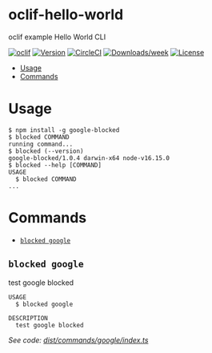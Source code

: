 oclif-hello-world
=================

oclif example Hello World CLI

[![oclif](https://img.shields.io/badge/cli-oclif-brightgreen.svg)](https://oclif.io)
[![Version](https://img.shields.io/npm/v/oclif-hello-world.svg)](https://npmjs.org/package/oclif-hello-world)
[![CircleCI](https://circleci.com/gh/oclif/hello-world/tree/main.svg?style=shield)](https://circleci.com/gh/oclif/hello-world/tree/main)
[![Downloads/week](https://img.shields.io/npm/dw/oclif-hello-world.svg)](https://npmjs.org/package/oclif-hello-world)
[![License](https://img.shields.io/npm/l/oclif-hello-world.svg)](https://github.com/oclif/hello-world/blob/main/package.json)

<!-- toc -->
* [Usage](#usage)
* [Commands](#commands)
<!-- tocstop -->
# Usage
<!-- usage -->
```sh-session
$ npm install -g google-blocked
$ blocked COMMAND
running command...
$ blocked (--version)
google-blocked/1.0.4 darwin-x64 node-v16.15.0
$ blocked --help [COMMAND]
USAGE
  $ blocked COMMAND
...
```
<!-- usagestop -->
# Commands
<!-- commands -->
* [`blocked google`](#blocked-google)

## `blocked google`

test google blocked

```
USAGE
  $ blocked google

DESCRIPTION
  test google blocked
```

_See code: [dist/commands/google/index.ts](https://github.com/cuimingda/google-blocked/blob/v1.0.4/dist/commands/google/index.ts)_
<!-- commandsstop -->
